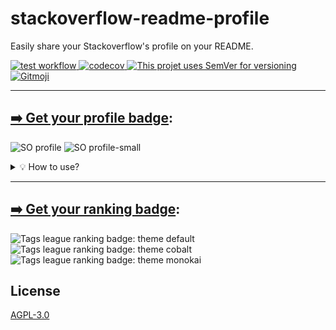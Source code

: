 # stackoverflow-readme-profile

Easily share your Stackoverflow's profile on your README.

<a href="https://github.com/johannchopin/stackoverflow-readme-profile/actions">
  <img src="https://github.com/johannchopin/stackoverflow-readme-profile/actions/workflows/test.yml/badge.svg" alt="test workflow">
</a>
<a href="https://codecov.io/gh/johannchopin/stackoverflow-readme-profile">
  <img src="https://codecov.io/gh/johannchopin/stackoverflow-readme-profile/branch/main/graph/badge.svg" alt="codecov">
</a>
<a href="https://semver.org/">
  <img src="https://img.shields.io/badge/Versioning-SemVer-blue" alt="This projet uses SemVer for versioning"/>
</a>
<a href="https://gitmoji.dev">
  <img src="https://img.shields.io/badge/gitmoji-%20😜%20😍-FFDD67.svg" alt="Gitmoji">
</a>

---

## [➡️ Get your profile badge](https://stackoverflow-readme-profile.vercel.app/profile):

![SO profile](https://raw.githubusercontent.com/johannchopin/stackoverflow-readme-profile/main/docs/profile/themes/dark.svg)
![SO profile-small](https://raw.githubusercontent.com/johannchopin/stackoverflow-readme-profile/main/docs/profile-small/themes/default.svg)

<details>
<summary>💡 How to use?</summary>

> Use the [online generator](https://stackoverflow-readme-profile.vercel.app/profile) for a quicker setup

You can generate your SO profile by calling this url with the corresponding [template name](#templates) and your SO user id:

```
https://stackoverflow-readme-profile.johannchopin.fr/:template/:id
```

Use it like that in your README:

```md
[![johannchopin's SO profile](https://stackoverflow-readme-profile.johannchopin.fr/:template/:id)](https://github.com/johannchopin/stackoverflow-readme-profile)
```

---

### 📄 Templates

- [profile](#profile)
- [profile-small](#profile-small)

#### profile

Render a profile badge by using the `profile` template:

```
https://stackoverflow-readme-profile.johannchopin.fr/profile/:id
```

![profile](./docs/profile/themes/dark.svg)

##### Params (as query strings)

| param      |  default  | description                                                    |
| :--------- | :-------: | :------------------------------------------------------------- |
| `theme`    | `default` | Theme to use. [Check them out here!](./docs/profile/README.md) |
| `website`  |  `true`   | Show or not the website URL (`true` \| `false`)                |
| `location` |  `true`   | Show or not the location (`true` \| `false`)                   |

#### profile-small

Render a smaller profile badge without the location and the website

![profile](./docs/profile-small/themes/dark.svg)

##### Params (as query strings)

| param   |  default  | description                                                          |
| :------ | :-------: | :------------------------------------------------------------------- |
| `theme` | `default` | Theme to use. [Check them out here!](./docs/profile-small/README.md) |

</details>

---

## [➡️ Get your ranking badge](https://stackoverflow-readme-profile.vercel.app/tags-league):
![Tags league ranking badge: theme default](https://raw.githubusercontent.com/johannchopin/stackoverflow-readme-profile/main/docs/tags-league-ranking/themes/default.svg)
![Tags league ranking badge: theme cobalt](https://raw.githubusercontent.com/johannchopin/stackoverflow-readme-profile/main/docs/tags-league-ranking/themes/cobalt.svg)
![Tags league ranking badge: theme monokai](https://raw.githubusercontent.com/johannchopin/stackoverflow-readme-profile/main/docs/tags-league-ranking/themes/monokai.svg)


## License

[AGPL-3.0](./LICENSE.txt)
